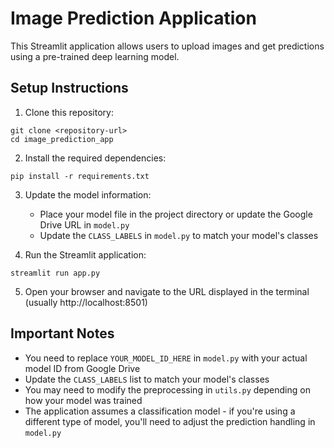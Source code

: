 # Image Prediction Application

This Streamlit application allows users to upload images and get predictions using a pre-trained deep learning model.

## Setup Instructions 

1. Clone this repository:
```
git clone <repository-url>
cd image_prediction_app
```

2. Install the required dependencies:
```
pip install -r requirements.txt
```

3. Update the model information:
   - Place your model file in the project directory or update the Google Drive URL in `model.py`
   - Update the `CLASS_LABELS` in `model.py` to match your model's classes

4. Run the Streamlit application:
```
streamlit run app.py
```

5. Open your browser and navigate to the URL displayed in the terminal (usually http://localhost:8501)

## Important Notes

- You need to replace `YOUR_MODEL_ID_HERE` in `model.py` with your actual model ID from Google Drive
- Update the `CLASS_LABELS` list to match your model's classes
- You may need to modify the preprocessing in `utils.py` depending on how your model was trained
- The application assumes a classification model - if you're using a different type of model, you'll need to adjust the prediction handling in `model.py`
